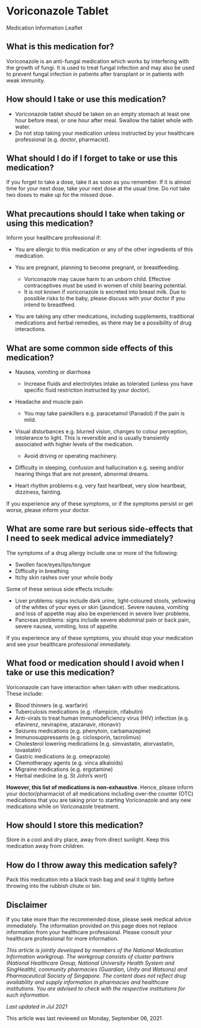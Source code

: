 # Voriconazole Tablet

Medication Information Leaflet

What is this medication for?
----------------------------

Voriconazole is an anti-fungal medication which works by interfering with the growth of fungi. It is used to treat fungal infection and may also be used to prevent fungal infection in patients after transplant or in patients with weak immunity.

How should I take or use this medication?
-----------------------------------------

* Voriconazole tablet should be taken on an empty stomach at least one hour before meal, or one hour after meal. Swallow the tablet whole with water.
* Do not stop taking your medication unless instructed by your healthcare professional (e.g. doctor, pharmacist).

What should I do if I forget to take or use this medication?
------------------------------------------------------------

If you forget to take a dose, take it as soon as you remember. If it is almost time for your next dose, take your next dose at the usual time. Do not take two doses to make up for the missed dose.

What precautions should I take when taking or using this medication?
--------------------------------------------------------------------

Inform your healthcare professional if:

* You are allergic to this medication or any of the other ingredients of this medication.
* You are pregnant, planning to become pregnant, or breastfeeding.

  + Voriconazole may cause harm to an unborn child. Effective contraceptives must be used in women of child bearing potential.
  + It is not known if voriconazole is excreted into breast milk. Due to possible risks to the baby, please discuss with your doctor if you intend to breastfeed.
* You are taking any other medications, including supplements, traditional medications and herbal remedies, as there may be a possibility of drug interactions.

What are some common side effects of this medication?
-----------------------------------------------------

* Nausea, vomiting or diarrhoea

  + Increase fluids and electrolytes intake as tolerated (unless you have specific fluid restriction instructed by your doctor).
* Headache and muscle pain

  + You may take painkillers e.g. paracetamol (Panadol) if the pain is mild.
* Visual disturbances e.g. blurred vision, changes to colour perception, intolerance to light. This is reversible and is usually transiently associated with higher levels of the medication.

  + Avoid driving or operating machinery.
* Difficulty in sleeping, confusion and hallucination e.g. seeing and/or hearing things that are not present, abnormal dreams.
* Heart rhythm problems e.g. very fast heartbeat, very slow heartbeat, dizziness, fainting.

If you experience any of these symptoms, or if the symptoms persist or get worse, please inform your doctor.

What are some rare but serious side-effects that I need to seek medical advice immediately?
-------------------------------------------------------------------------------------------

The symptoms of a drug allergy include one or more of the following:

* Swollen face/eyes/lips/tongue
* Difficulty in breathing
* Itchy skin rashes over your whole body

Some of these serious side effects include:

* Liver problems: signs include dark urine, light-coloured stools, yellowing of the whites of your eyes or skin (jaundice). Severe nausea, vomiting and loss of appetite may also be experienced in severe liver problems.
* Pancreas problems: signs include severe abdominal pain or back pain, severe nausea, vomiting, loss of appetite.

If you experience any of these symptoms, you should stop your medication and see your healthcare professional immediately.

What food or medication should I avoid when I take or use this medication?
--------------------------------------------------------------------------

Voriconazole can have interaction when taken with other medications. These include:

* Blood thinners (e.g. warfarin)
* Tuberculosis medications (e.g. rifampicin, rifabutin)
* Anti-virals to treat human immunodeficiency virus (HIV) infection (e.g. efavirenz, nevirapine, atazanavir, ritonavir)
* Seizures medications (e.g. phenytoin, carbamazepine)
* Immunosuppressants (e.g. ciclosporin, tacrolimus)
* Cholesterol lowering medications (e.g. simvastatin, atorvastatin, lovastatin)
* Gastric medications (e.g. omeprazole)
* Chemotherapy agents (e.g. vinca alkaloids)
* Migraine medications (e.g. ergotamine)
* Herbal medicine (e.g. St John’s wort)

**However, this list of medications is non-exhaustive**. Hence, please inform your doctor/pharmacist of all medications including over-the counter (OTC) medications that you are taking prior to starting Voriconazole and any new medications while on Voriconazole treatment.

How should I store this medication?
-----------------------------------

Store in a cool and dry place, away from direct sunlight. Keep this medication away from children.

How do I throw away this medication safely?
-------------------------------------------

Pack this medication into a black trash bag and seal it tightly before throwing into the rubbish chute or bin.

  

Disclaimer
----------

If you take more than the recommended dose, please seek medical advice immediately. The information provided on this page does not replace information from your healthcare professional. Please consult your healthcare professional for more information.

*This article is jointly developed by members of the National Medication Information workgroup. The workgroup consists of cluster partners (National Healthcare Group, National University Health System and SingHealth), community pharmacies (Guardian, Unity and Watsons) and Pharmaceutical Society of Singapore. The content does not reflect drug availability and supply information in pharmacies and healthcare institutions. You are advised to check with the respective institutions for such information.*

*Last updated in Jul 2021*

This article was last reviewed on
Monday, September 06, 2021